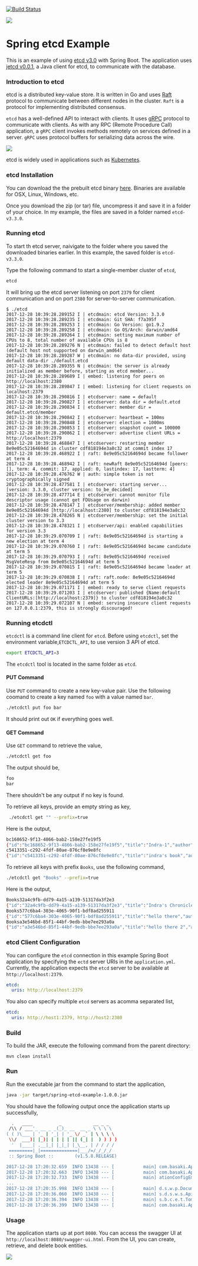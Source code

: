 [![Build Status][travis-badge]][travis-badge-url]

![](./img/etcd.png)

Spring etcd Example
==================================
This is an example of using [etcd v3.0](https://coreos.com/etcd/) with Spring 
Boot. The application uses [jetcd v0.0.1](https://github.com/coreos/jetcd), 
a Java client for etcd, to communicate with the database.

### Introduction to etcd
etcd is a distributed key-value store. It is written in Go and uses [Raft](https://raft.github.io/)
protocol to communicate between different nodes in the cluster. `Raft` is a 
protocol for implementing distributed consensus. 

`etcd` has a well-defined API to interact with clients. It uses [gRPC](https://grpc.io/)
protocol to communicate with clients. As with any RPC (Remote Procedure Call)
application, a `gRPC` client invokes methods remotely on services defined in a 
server.  `gRPC` uses protocol buffers for serializing data across the wire. 


![](./img/etcd-architecture.svg)

etcd is widely used in applications such as [Kubernetes](http://kubernetes.io/).
   
### etcd Installation
You can download the the prebuilt etcd binary [here](https://github.com/coreos/etcd/releases/).
Binaries are available for OSX, Linux, Windows, etc.

Once you download the zip (or tar) file, uncompress it and save it in a folder
of your choice. In my example, the files are saved in a folder named 
`etcd-v3.3.0`.

### Running etcd
To start th etcd server, naivigate to the folder where you saved the 
downloaded binaries earlier. In this example, the saved folder is `etcd-v3.3.0`.

Type the following command to start a single-member cluster of `etcd`,

```sh
etcd
```

It will bring up the etcd server listening on port `2379` for client 
communication and on port `2380` for server-to-server communication.

```
$ ./etcd
2017-12-28 10:39:28.289152 I | etcdmain: etcd Version: 3.3.0
2017-12-28 10:39:28.289235 I | etcdmain: Git SHA: f7a395f
2017-12-28 10:39:28.289253 I | etcdmain: Go Version: go1.9.2
2017-12-28 10:39:28.289258 I | etcdmain: Go OS/Arch: darwin/amd64
2017-12-28 10:39:28.289264 I | etcdmain: setting maximum number of CPUs to 8, total number of available CPUs is 8
2017-12-28 10:39:28.289276 N | etcdmain: failed to detect default host (default host not supported on darwin_amd64)
2017-12-28 10:39:28.289287 W | etcdmain: no data-dir provided, using default data-dir ./default.etcd
2017-12-28 10:39:28.289355 N | etcdmain: the server is already initialized as member before, starting as etcd member...
2017-12-28 10:39:28.289689 I | embed: listening for peers on http://localhost:2380
2017-12-28 10:39:28.289847 I | embed: listening for client requests on localhost:2379
2017-12-28 10:39:28.290816 I | etcdserver: name = default
2017-12-28 10:39:28.290827 I | etcdserver: data dir = default.etcd
2017-12-28 10:39:28.290834 I | etcdserver: member dir = default.etcd/member
2017-12-28 10:39:28.290842 I | etcdserver: heartbeat = 100ms
2017-12-28 10:39:28.290848 I | etcdserver: election = 1000ms
2017-12-28 10:39:28.290853 I | etcdserver: snapshot count = 100000
2017-12-28 10:39:28.290862 I | etcdserver: advertise client URLs = http://localhost:2379
2017-12-28 10:39:28.468847 I | etcdserver: restarting member 8e9e05c52164694d in cluster cdf818194e3a8c32 at commit index 17
2017-12-28 10:39:28.468922 I | raft: 8e9e05c52164694d became follower at term 4
2017-12-28 10:39:28.468942 I | raft: newRaft 8e9e05c52164694d [peers: [], term: 4, commit: 17, applied: 0, lastindex: 17, lastterm: 4]
2017-12-28 10:39:28.476762 W | auth: simple token is not cryptographically signed
2017-12-28 10:39:28.477581 I | etcdserver: starting server... [version: 3.3.0, cluster version: to_be_decided]
2017-12-28 10:39:28.477714 E | etcdserver: cannot monitor file descriptor usage (cannot get FDUsage on darwin)
2017-12-28 10:39:28.478147 I | etcdserver/membership: added member 8e9e05c52164694d [http://localhost:2380] to cluster cdf818194e3a8c32
2017-12-28 10:39:28.478265 N | etcdserver/membership: set the initial cluster version to 3.3
2017-12-28 10:39:28.478321 I | etcdserver/api: enabled capabilities for version 3.3
2017-12-28 10:39:29.070709 I | raft: 8e9e05c52164694d is starting a new election at term 4
2017-12-28 10:39:29.070760 I | raft: 8e9e05c52164694d became candidate at term 5
2017-12-28 10:39:29.070793 I | raft: 8e9e05c52164694d received MsgVoteResp from 8e9e05c52164694d at term 5
2017-12-28 10:39:29.070815 I | raft: 8e9e05c52164694d became leader at term 5
2017-12-28 10:39:29.070838 I | raft: raft.node: 8e9e05c52164694d elected leader 8e9e05c52164694d at term 5
2017-12-28 10:39:29.071171 I | embed: ready to serve client requests
2017-12-28 10:39:29.071203 I | etcdserver: published {Name:default ClientURLs:[http://localhost:2379]} to cluster cdf818194e3a8c32
2017-12-28 10:39:29.072107 N | embed: serving insecure client requests on 127.0.0.1:2379, this is strongly discouraged!
```
### Running etcdctl
`etcdctl` is a command line client for `etcd`. Before using `etcdctl`, set the
environment variable,`ETCDCTL_API`, to use version 3 API of etcd.

```bash
export ETCDCTL_API=3
```

The `etcdctl` tool is located in the same folder as `etcd`. 

#### PUT Command
Use `PUT` command to create a new key-value pair. Use the following coomand to 
create a key named `foo` with a value named `bar`.

```bash
./etcdctl put foo bar 
```

It should print out `OK` if everything goes well.

#### GET Command
Use `GET` command to retrieve the value,

```bash
./etcdctl get foo
```

The output should be,

```bash
foo
bar
```

There shouldn't be any output if no key is found.

To retrieve all keys, provide an empty string as key,

```bash
 ./etcdctl get "" --prefix=true
```

Here is the output,

```bash
bc168652-9f13-4866-bab2-158e27fe19f5
{"id":"bc168652-9f13-4866-bab2-158e27fe19f5","title":"Indra-1","author":"Indra Basak"}
c5413351-c292-4fdf-80ae-876cf8e9e8fc
{"id":"c5413351-c292-4fdf-80ae-876cf8e9e8fc","title":"indra's book","author":"indra"}
```

To retrieve all keys with prefix `Books`, use the following command,

```bash
./etcdctl get "Books" --prefix=true
```

Here is the output,

```bash
Books32a4c9fb-dd79-4a15-a139-51317da3f2e3
{"id":"32a4c9fb-dd79-4a15-a139-51317da3f2e3","title":"Indra's Chronicle","author":"Indra Basak"}
Books577c6ba4-303e-4065-90f1-bdf8ad255911
{"id":"577c6ba4-303e-4065-90f1-bdf8ad255911","title":"hello there","author":"Indra Basak"}
Booksa3e546bd-85f1-44bf-9edb-bbe7ee293a0a
{"id":"a3e546bd-85f1-44bf-9edb-bbe7ee293a0a","title":"hello there 2","author":"Indra Basak"}
```

### etcd Client Configuration
You can configure the `etcd` connection in this example Spring Boot application
by specifying the `ectd` server URIs in the `application.yml`. Currently, the
application expects the `etcd` server to be available at `http://localhost:2379`.

```yaml
etcd:
  uris: http://localhost:2379
```

You also can specify multiple `etcd` servers as acomma separated list,

```yaml
etcd:
  uris: http://host1:2379, http://host2:2380
```



### Build
To build the JAR, execute the following command from the parent directory:

```
mvn clean install
```

### Run
Run the executable jar from the command to start the application,

```bash
java -jar target/spring-etcd-example-1.0.0.jar
```

You should have the following output once the application starts up successfully,

```bash
  .   ____          _            __ _ _
 /\\ / ___'_ __ _ _(_)_ __  __ _ \ \ \ \
( ( )\___ | '_ | '_| | '_ \/ _` | \ \ \ \
 \\/  ___)| |_)| | | | | || (_| |  ) ) ) )
  '  |____| .__|_| |_|_| |_\__, | / / / /
 =========|_|==============|___/=/_/_/_/
 :: Spring Boot ::        (v1.5.8.RELEASE)

2017-12-28 17:20:32.659  INFO 13438 --- [           main] com.basaki.Application                   : Starting Application on ibasa-mb-46063.local with PID 13438 (/Users/spring-etcd-example/target/spring-etcd-example-1.0.0.jar started by indra.basak in /Users/spring-etcd-example)
2017-12-28 17:20:32.663  INFO 13438 --- [           main] com.basaki.Application                   : No active profile set, falling back to default profiles: default
2017-12-28 17:20:32.733  INFO 13438 --- [           main] ationConfigEmbeddedWebApplicationContext : Refreshing org.springframework.boot.context.embedded.AnnotationConfigEmbeddedWebApplicationContext@2f333739: startup date [Thu Dec 28 17:20:32 PST 2017]; root of context hierarchy
...
2017-12-28 17:20:35.998  INFO 13438 --- [           main] d.s.w.p.DocumentationPluginsBootstrapper : Found 1 custom documentation plugin(s)
2017-12-28 17:20:36.060  INFO 13438 --- [           main] s.d.s.w.s.ApiListingReferenceScanner     : Scanning for api listing references
2017-12-28 17:20:36.394  INFO 13438 --- [           main] s.b.c.e.t.TomcatEmbeddedServletContainer : Tomcat started on port(s): 8080 (http)
2017-12-28 17:20:36.399  INFO 13438 --- [           main] com.basaki.Application                   : Started Application in 4.388 seconds (JVM running for 4.883)

```

### Usage
The application starts up at port `8080`. You can access the swagger UI at 
`http://localhost:8080/swagger-ui.html`. From the UI, you can create, retrieve,
and delete book entities.

![](./img/swagger-ui.png)

[travis-badge]: https://travis-ci.org/indrabasak/spring-etcd-example.svg?branch=master
[travis-badge-url]: https://travis-ci.org/indrabasak/spring-etcd-example/